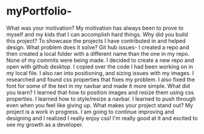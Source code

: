 # myPortfolio-

What was your motivation? 
My motivation has always been to prove to myself and my kids that I can accomplish hard things. 
Why did you build this project? To showcase the projects I have contributed in and helped design.
What problem does it solve? 
Git hub issues- I created a repo and then created a local folder with a different name than the one in my repo. None of my commits were being made. I decided to create a new repo and open with github desktop. I copied over the code I had been working on in my local file. I also ran into positioning, and sizing issues with my images. I researched and found css properties that fixes my problem. I also fixed the font for some of the text in my navbar and made it more simple.
What did you learn? I learned that how to position images and resize them using css properties. I learned how to style/resize a navbar. I learned to push through even when you feel like giving up.
What makes your project stand out? My project is a work in progress. I am going to continue improving and designing and I realized I really enjoy css! I'm really good at it and excited to see my growth as a developer.